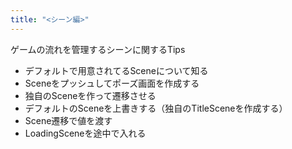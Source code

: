 ```yaml
---
title: "<シーン編>"
---
```


ゲームの流れを管理するシーンに関するTips

* デフォルトで用意されてるSceneについて知る
* Sceneをプッシュしてポーズ画面を作成する
* 独自のSceneを作って遷移させる
* デフォルトのSceneを上書きする（独自のTitleSceneを作成する）
* Scene遷移で値を渡す
* LoadingSceneを途中で入れる